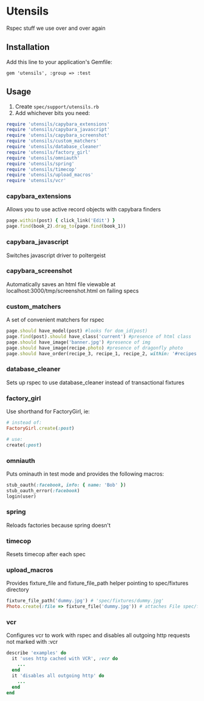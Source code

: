 # Utensils

Rspec stuff we use over and over again

## Installation

Add this line to your application's Gemfile:

    gem 'utensils', :group => :test

## Usage

1. Create `spec/support/utensils.rb`
2. Add whichever bits you need:

```ruby
require 'utensils/capybara_extensions'
require 'utensils/capybara_javascript'
require 'utensils/capybara_screenshot'
require 'utensils/custom_matchers'
require 'utensils/database_cleaner'
require 'utensils/factory_girl'
require 'utensils/omniauth'
require 'utensils/spring'
require 'utensils/timecop'
require 'utensils/upload_macros'
require 'utensils/vcr'
```

### capybara_extensions

Allows you to use active record objects with capybara finders

```ruby
page.within(post) { click_link('Edit') }
page.find(book_2).drag_to(page.find(book_1))
```

### capybara_javascript

Switches javascript driver to poltergeist

### capybara_screenshot

Automatically saves an html file viewable at
localhost:3000/tmp/screenshot.html on failing specs

### custom_matchers

A set of convenient matchers for rspec

```ruby
page.should have_model(post) #looks for dom_id(post)
page.find(post).should have_class('current') #presence of html class
page.should have_image('banner.jpg') #presence of img
page.should have_image(recipe.photo) #presence of dragonfly photo
page.should have_order(recipe_3, recipe_1, recipe_2, within: '#recipes') #checks that objects are in a specific order
```

### database_cleaner

Sets up rspec to use database_cleaner instead of transactional fixtures

### factory_girl

Use shorthand for FactoryGirl, ie:

```ruby
# instead of:
FactoryGirl.create(:post)

# use:
create(:post)
```

### omniauth

Puts ominauth in test mode and provides the following macros:

```ruby
stub_oauth(:facebook, info: { name: 'Bob' })
stub_oauth_error(:facebook)
login(user)
```

### spring

Reloads factories because spring doesn't

### timecop

Resets timecop after each spec

### upload_macros

Provides fixture_file and fixture_file_path helper pointing to spec/fixtures directory

```ruby
fixture_file_path('dummy.jpg') # 'spec/fixtures/dummy.jpg'
Photo.create(:file => fixture_file('dummy.jpg')) # attaches File spec/fixtures/dummy.jpg
```

### vcr

Configures vcr to work with rspec and disables all outgoing http requests not marked with :vcr

```ruby
describe 'examples' do
  it 'uses http cached with VCR', :vcr do
    ...
  end
  it 'disables all outgoing http' do
    ...
  end
end
